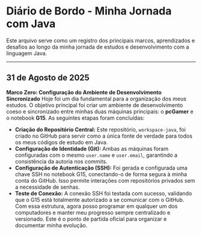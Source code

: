 # Diário de Bordo - Minha Jornada com Java

Este arquivo serve como um registro dos principais marcos, aprendizados e desafios ao longo da minha jornada de estudos e desenvolvimento com a linguagem Java.

---

## 31 de Agosto de 2025
**Marco Zero: Configuração do Ambiente de Desenvolvimento Sincronizado**
Hoje foi um dia fundamental para a organização dos meus estudos. O objetivo principal foi criar um ambiente de desenvolvimento coeso e sincronizado entre minhas duas máquinas principais: o **pcGamer** e o notebook **G15**.
As seguintes etapas foram concluídas:
* **Criação do Repositório Central:** Este repositório, `workspace-java`, foi criado no GitHub para servir como a única fonte de verdade para todos os meus códigos de estudo em Java.
* **Configuração de Identidade (Git):** Ambas as máquinas foram configuradas com o mesmo `user.name` e `user.email`, garantindo a consistência da autoria nos commits.
* **Configuração de Autenticação (SSH):** Foi gerada e configurada uma chave SSH no notebook G15, conectando-o de forma segura à minha conta do GitHub. Isso permite interações com repositórios privados sem a necessidade de senhas.
* **Teste de Conexão:** A conexão SSH foi testada com sucesso, validando que o G15 está totalmente autorizado a se comunicar com o GitHub.
Com essa estrutura, agora posso programar em qualquer um dos computadores e manter meu progresso sempre centralizado e versionado. Este é o ponto de partida oficial para organizar e documentar minha evolução.

